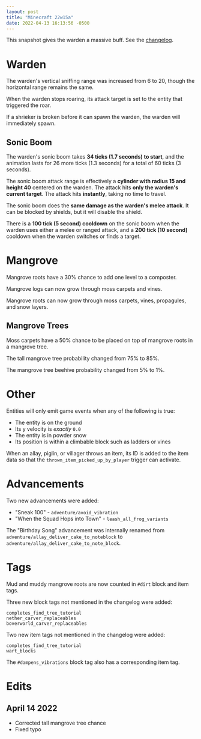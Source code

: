 ```yaml
---
layout: post
title: "Minecraft 22w15a"
date: 2022-04-13 16:13:56 -0500
---
```


This snapshot gives the warden a massive buff. See the [changelog](https://www.minecraft.net/en-us/article/minecraft-snapshot-22w15a).

# Warden

The warden's vertical sniffing range was increased from 6 to 20, though the horizontal range remains the same.

When the warden stops roaring, its attack target is set to the entity that triggered the roar.

If a shrieker is broken before it can spawn the warden, the warden will immediately spawn.

## Sonic Boom

The warden's sonic boom takes **34 ticks (1.7 seconds) to start**, and the animation lasts for 26 more ticks (1.3 seconds) for a total of 60 ticks (3 seconds).

The sonic boom attack range is effectively a **cylinder with radius 15 and height 40** centered on the warden. The attack hits **only the warden's current target**. The attack hits **instantly**, taking no time to travel.

The sonic boom does the **same damage as the warden's melee attack**. It can be blocked by shields, but it will disable the shield.

There is a **100 tick (5 second) cooldown** on the sonic boom when the warden uses either a melee or ranged attack, and a **200 tick (10 second)** cooldown when the warden switches or finds a target.

# Mangrove

Mangrove roots have a 30% chance to add one level to a composter.

Mangrove logs can now grow through moss carpets and vines.

Mangrove roots can now grow through moss carpets, vines, propagules, and snow layers.

## Mangrove Trees

Moss carpets have a 50% chance to be placed on top of mangrove roots in a mangrove tree.

The tall mangrove tree probability changed from 75% to 85%.

The mangrove tree beehive probability changed from 5% to 1%.

# Other

Entities will only emit game events when any of the following is true:
- The entity is on the ground
- Its y velocity is *exactly* `0.0`
- The entity is in powder snow
- Its position is within a climbable block such as ladders or vines

When an allay, piglin, or villager throws an item, its ID is added to the item data so that the `thrown_item_picked_up_by_player` trigger can activate.

# Advancements

Two new advancements were added:
- "Sneak 100" - `adventure/avoid_vibration`
- "When the Squad Hops into Town" - `leash_all_frog_variants`

The "Birthday Song" advancement was internally renamed from `adventure/allay_deliver_cake_to_noteblock` to `adventure/allay_deliver_cake_to_note_block`.

# Tags

Mud and muddy mangrove roots are now counted in `#dirt` block and item tags.

Three new block tags not mentioned in the changelog were added:
```
completes_find_tree_tutorial
nether_carver_replaceables
boverworld_carver_replaceables
```

Two new item tags not mentioned in the changelog were added:
```
completes_find_tree_tutorial
wart_blocks
```

The `#dampens_vibrations` block tag also has a corresponding item tag.

# Edits

## April 14 2022

- Corrected tall mangrove tree chance
- Fixed typo

